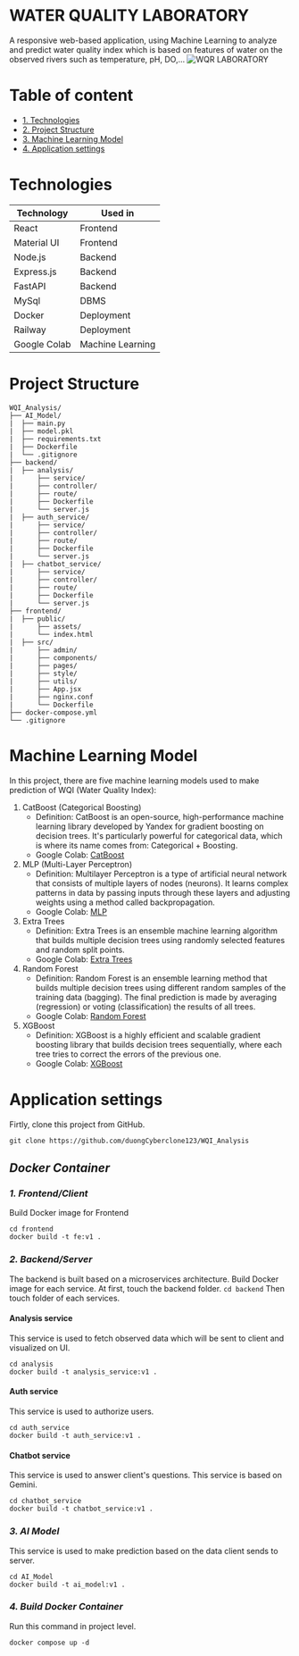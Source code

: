# **WATER QUALITY LABORATORY**
A responsive web-based application, using Machine Learning to analyze and predict water quality index which is based on features of water on the observed rivers such as temperature, pH, DO,...
![WQR LABORATORY](https://github.com/user-attachments/assets/45acb8a1-23a6-4b95-a1b2-5d6879fbf166)
# **Table of content**
 - [1. Technologies](#Technologies)
 - [2. Project Structure](#Project-Structure)
 - [3. Machine Learning Model](#Machine-Learning-Model)
 - [4. Application settings](#Application-settings)
# **Technologies**
| Technology| Used in       |
|-----------|---------------|
| React     | Frontend      |
| Material UI   | Frontend       |
| Node.js   | Backend       |
| Express.js   | Backend       |
| FastAPI   | Backend       |
| MySql   | DBMS      |
| Docker  | Deployment       |
| Railway   | Deployment       |
| Google Colab   | Machine Learning       |
# **Project Structure**
```
WQI_Analysis/
├── AI_Model/
|  ├── main.py
|  ├── model.pkl
|  ├── requirements.txt
|  ├── Dockerfile
|  └── .gitignore
├── backend/
|  ├── analysis/
|      ├── service/
|      ├── controller/
|      ├── route/
|      ├── Dockerfile
|      └── server.js
|  ├── auth_service/
|      ├── service/
|      ├── controller/
|      ├── route/
|      ├── Dockerfile
|      └── server.js
|  ├── chatbot_service/
|      ├── service/
|      ├── controller/
|      ├── route/
|      ├── Dockerfile
|      └── server.js
├── frontend/
|  ├── public/
|      ├── assets/
|      └── index.html
|  ├── src/
|      ├── admin/
|      ├── components/
|      ├── pages/
|      ├── style/
|      ├── utils/
|      ├── App.jsx
|      ├── nginx.conf
|      └── Dockerfile
├── docker-compose.yml
└── .gitignore
```
# **Machine Learning Model**
In this project, there are five machine learning models used to make prediction of WQI (Water Quality Index):
1. CatBoost (Categorical Boosting)
   - Definition: CatBoost is an open-source, high-performance machine learning library developed by Yandex for gradient boosting on decision trees. It's particularly powerful for categorical data, which is where its name comes from: Categorical + Boosting.
   - Google Colab: [CatBoost](https://colab.research.google.com/drive/1t0z36tH-a-1I2btgvUwombMisdzMXBai?usp=sharing)
2. MLP (Multi-Layer Perceptron)
   - Definition: Multilayer Perceptron is a type of artificial neural network that consists of multiple layers of nodes (neurons). It learns complex patterns in data by passing inputs through these layers and adjusting weights using a method called backpropagation.
   - Google Colab: [MLP](https://colab.research.google.com/drive/1F3PZSw5r7JPTny_tPt2wkFf8C4LhQRrk?usp=sharing) 
4. Extra Trees
   - Definition: Extra Trees is an ensemble machine learning algorithm that builds multiple decision trees using randomly selected features and random split points.
   - Google Colab: [Extra Trees](https://colab.research.google.com/drive/1VYTRU13LIkkwdHUQATZaMtQ0-fAC-sPB?usp=sharing)
6. Random Forest
   - Definition: Random Forest is an ensemble learning method that builds multiple decision trees using different random samples of the training data (bagging). The final prediction is made by averaging (regression) or voting (classification) the results of all trees.
   - Google Colab: [Random Forest](https://colab.research.google.com/drive/1xpZY63fJ59NWd6dj9IWroFNnOu-Imp9Q?authuser=2#scrollTo=L-Us4FjjSz-D)
8. XGBoost
   - Definition: XGBoost is a highly efficient and scalable gradient boosting library that builds decision trees sequentially, where each tree tries to correct the errors of the previous one.
   - Google Colab: [XGBoost](https://drive.google.com/file/d/1IuMySq1qHPanBBubMapYQZIuYXkyPZJG/view?usp=sharing)
# **Application settings**
Firtly, clone this project from GitHub.
```
git clone https://github.com/duongCyberclone123/WQI_Analysis
```
## **_Docker Container_**
### *1. Frontend/Client*
Build Docker image for Frontend
```
cd frontend
docker build -t fe:v1 .
```
### *2. Backend/Server*
The backend is built based on a microservices architecture. 
Build Docker image for each service.
At first, touch the backend folder.
```cd backend```
Then touch folder of each services.
#### **Analysis service**
This service is used to fetch observed data which will be sent to client and visualized on UI.
```
cd analysis
docker build -t analysis_service:v1 .
```
#### **Auth service**
This service is used to authorize users.
```
cd auth_service
docker build -t auth_service:v1 .
```
#### **Chatbot service**
This service is used to answer client's questions. This service is based on Gemini.
```
cd chatbot_service
docker build -t chatbot_service:v1 .
```
### *3. AI Model*
This service is used to make prediction based on the data client sends to server.
```
cd AI_Model
docker build -t ai_model:v1 .
```
### *4. Build Docker Container*
Run this command in project level.
```
docker compose up -d
```


